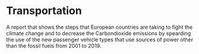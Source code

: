 # Transportation
A report that shows the steps that European countries are taking to fight the climate change and to decrease the Carbondioxide emissions by spearding the use of the new passenger vehicle types that use sources of power other than the fossil fuels from 2001 to 2019.



